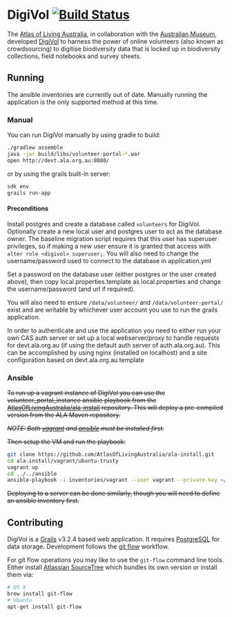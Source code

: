 # DigiVol   [![Build Status](https://travis-ci.org/AtlasOfLivingAustralia/volunteer-portal.svg?branch=develop)](https://travis-ci.org/AtlasOfLivingAustralia/volunteer-portal)

The [Atlas of Living Australia], in collaboration with the [Australian Museum], developed [DigiVol]
to harness the power of online volunteers (also known as crowdsourcing) to digitise biodiversity data that is locked up
in biodiversity collections, field notebooks and survey sheets.

## Running

The ansible inventories are currently out of date. Manually running the application is the only supported method at this time.

### Manual
You can run DigiVol manually by using gradle to build:

```bash
./gradlew assemble
java -jar build/libs/volunteer-portal-*.war
open http://devt.ala.org.au:8080/
```

or by using the grails built-in server:
```bash
sdk env
grails run-app
```

#### Preconditions
Install postgres and create a database called `volunteers` for DigiVol. Optionally create a new local user and postgres user to act as the database owner. The baseline migration script requires that this user has superuser privileges, so if making a new user ensure it is granted that access with `alter role <digivol> superuser;`. You will also need to change the username/password used to connect to the database in application.yml

Set a password on the database user (either postgres or the user created above), then copy local.properties.template as local.properties and change the username/password (and url if required).

You will also need to ensure `/data/volunteer/` and `/data/volunteer-portal/` exist and are writable by whichever user account you use to run the grails application.

In order to authenticate and use the application you need to either run your own CAS auth server or set up a local webserver/proxy to handle requests for devt.ala.org.au (if using the default auth server of auth.ala.org.au). This can be accomplished by using nginx (installed on localhost) and a site configuration based on devt.ala.org.au.template

### Ansible
~~To run up a vagrant instance of DigiVol you can use the volunteer_portal_instance ansible playbook from the
[AtlasOfLivingAustralia/ala-install] repository.  This will deploy a pre-compiled version from the ALA Maven repository.~~

~~*NOTE: Both [vagrant] and [ansible] must be installed first.*~~

~~Then setup the VM and run the playbook:~~

```bash
git clone https://github.com/AtlasOfLivingAustralia/ala-install.git
cd ala-install/vagrant/ubuntu-trusty
vagrant up
cd ../../ansible
ansible-playbook -i inventories/vagrant --user vagrant --private-key ~/.vagrant.d/insecure_private_key --sudo volunteer-portal.yml
```

~~Deploying to a server can be done similarly, though you will need to define an ansible inventory first.~~

## Contributing

DigiVol is a [Grails] v3.2.4 based web application.  It requires [PostgreSQL] for data storage.  Development follows the 
[git flow] workflow.

For git flow operations you may like to use the `git-flow` command line tools.  Either install [Atlassian SourceTree]
which bundles its own version or install them via:

```bash
# OS X
brew install git-flow
# Ubuntu
apt-get install git-flow
```

[Atlas of Living Australia]: http://www.ala.org.au/
[Australian Museum]: http://australianmuseum.net.au/
[PostgreSQL]: http://postgres.org/
[DigiVol]: http://volunteer.ala.org.au/
[Grails]: http://www.grails.org/
[git flow]: https://www.atlassian.com/git/tutorials/comparing-workflows/gitflow-workflow "Gitflow Workflow"
[Atlassian SourceTree]: http://www.sourcetreeapp.com/
[AtlasOfLivingAustralia/ala-install]: https://github.com/AtlasOfLivingAustralia/ala-install
[vagrant]: https://www.vagrantup.com/
[ansible]: http://www.ansible.com/home
